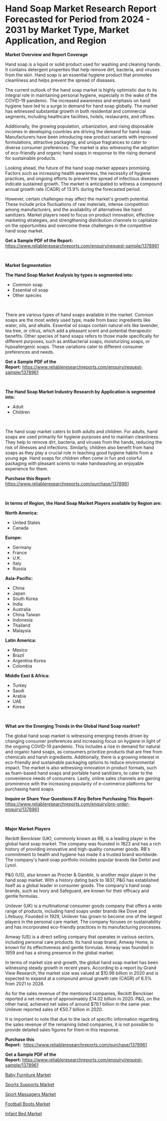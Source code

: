 <p><h1>Hand Soap Market Research Report Forecasted for Period from 2024 -  2031 by Market Type, Market Application, and Region</h1></p><p><strong>Market Overview and Report Coverage</strong></p>
<p><p>Hand soap is a liquid or solid product used for washing and cleaning hands. It contains detergent properties that help remove dirt, bacteria, and viruses from the skin. Hand soap is an essential hygiene product that promotes cleanliness and helps prevent the spread of diseases.</p><p>The current outlook of the hand soap market is highly optimistic due to its integral role in maintaining personal hygiene, especially in the wake of the COVID-19 pandemic. The increased awareness and emphasis on hand hygiene have led to a surge in demand for hand soap globally. The market has witnessed substantial growth in both residential and commercial segments, including healthcare facilities, hotels, restaurants, and offices.</p><p>Additionally, the growing population, urbanization, and rising disposable incomes in developing countries are driving the demand for hand soap. Manufacturers have been introducing new product variants with improved formulations, attractive packaging, and unique fragrances to cater to diverse consumer preferences. The market is also witnessing the adoption of eco-friendly and organic hand soaps in response to the rising demand for sustainable products.</p><p>Looking ahead, the future of the hand soap market appears promising. Factors such as increasing health awareness, the necessity of hygiene practices, and ongoing efforts to prevent the spread of infectious diseases indicate sustained growth. The market is anticipated to witness a compound annual growth rate (CAGR) of 13.9% during the forecasted period.</p><p>However, certain challenges may affect the market's growth potential. These include price fluctuations of raw materials, intense competition among manufacturers, and the availability of alternatives like hand sanitizers. Market players need to focus on product innovation, effective marketing strategies, and strengthening distribution channels to capitalize on the opportunities and overcome these challenges in the competitive hand soap market.</p></p>
<p><strong>Get a Sample PDF of the Report:</strong> <a href="https://www.reliableresearchreports.com/enquiry/request-sample/1378961">https://www.reliableresearchreports.com/enquiry/request-sample/1378961</a></p>
<p>&nbsp;</p>
<p><strong>Market Segmentation</strong></p>
<p><strong>The Hand Soap Market Analysis by types is segmented into:</strong></p>
<p><ul><li>Common soap</li><li>Essential oil soap</li><li>Other species</li></ul></p>
<p>&nbsp;</p>
<p><p>There are various types of hand soaps available in the market. Common soaps are the most widely used type, made from basic ingredients like water, oils, and alkalis. Essential oil soaps contain natural oils like lavender, tea tree, or citrus, which add a pleasant scent and potential therapeutic benefits. Other species of hand soaps refers to those made specifically for different purposes, such as antibacterial soaps, moisturizing soaps, or hypoallergenic soaps. These variations cater to different consumer preferences and needs.</p></p>
<p><strong>Get a Sample PDF of the Report:</strong>&nbsp;<a href="https://www.reliableresearchreports.com/enquiry/request-sample/1378961">https://www.reliableresearchreports.com/enquiry/request-sample/1378961</a></p>
<p>&nbsp;</p>
<p><strong>The Hand Soap Market Industry Research by Application is segmented into:</strong></p>
<p><ul><li>Adult</li><li>Children</li></ul></p>
<p>&nbsp;</p>
<p><p>The hand soap market caters to both adults and children. For adults, hand soaps are used primarily for hygiene purposes and to maintain cleanliness. They help to remove dirt, bacteria, and viruses from the hands, reducing the risk of illnesses and infections. Similarly, children also benefit from hand soaps as they play a crucial role in teaching good hygiene habits from a young age. Hand soaps for children often come in fun and colorful packaging with pleasant scents to make handwashing an enjoyable experience for them.</p></p>
<p><strong>Purchase this Report:</strong>&nbsp; <a href="https://www.reliableresearchreports.com/purchase/1378961">https://www.reliableresearchreports.com/purchase/1378961</a></p>
<p>&nbsp;</p>
<p><strong>In terms of Region, the Hand Soap Market Players available by Region are:</strong></p>
<p>
    <p> <strong> North America: </strong>
        <ul>
            <li>United States</li>
            <li>Canada</li>
        </ul>
        </p> 
    <p> <strong> Europe: </strong>
        <ul>
            <li>Germany</li>
            <li>France</li>
            <li>U.K.</li>
            <li>Italy</li>
            <li>Russia</li>
        </ul>
        </p> 
    <p> <strong> Asia-Pacific: </strong>
        <ul>
            <li>China</li>
            <li>Japan</li>
            <li>South Korea</li>
            <li>India</li>
            <li>Australia</li>
            <li>China Taiwan</li>
            <li>Indonesia</li>
            <li>Thailand</li>
            <li>Malaysia</li>
        </ul>
        </p> 
    <p> <strong> Latin America: </strong>
        <ul>
            <li>Mexico</li>
            <li>Brazil</li>
            <li>Argentina Korea</li>
            <li>Colombia</li>
        </ul>
        </p> 
    <p> <strong> Middle East & Africa: </strong>
        <ul>
            <li>Turkey</li>
            <li>Saudi</li>
            <li>Arabia</li>
            <li>UAE</li>
            <li>Korea</li>
        </ul>
    </p>
    </p>
<p>&nbsp;</p>
<p><strong>What are the Emerging Trends in the Global Hand Soap market?</strong></p>
<p><p>The global hand soap market is witnessing emerging trends driven by changing consumer preferences and increasing focus on hygiene in light of the ongoing COVID-19 pandemic. This includes a rise in demand for natural and organic hand soaps, as consumers prioritize products that are free from chemicals and harsh ingredients. Additionally, there is a growing interest in eco-friendly and sustainable packaging options to reduce environmental impact. The market is also witnessing innovation in product formats, such as foam-based hand soaps and portable hand sanitizers, to cater to the convenience needs of consumers. Lastly, online sales channels are gaining prominence with the increasing popularity of e-commerce platforms for purchasing hand soaps.</p></p>
<p><strong>Inquire or Share Your Questions If Any Before Purchasing This Report</strong>- <a href="https://www.reliableresearchreports.com/enquiry/pre-order-enquiry/1378961">https://www.reliableresearchreports.com/enquiry/pre-order-enquiry/1378961</a></p>
<p>&nbsp;</p>
<p><strong>Major Market Players</strong></p>
<p><p>Reckitt Benckiser (UK), commonly known as RB, is a leading player in the global hand soap market. The company was founded in 1823 and has a rich history of providing innovative and high-quality consumer goods. RB's commitment to health and hygiene has made it a trusted brand worldwide. The company's hand soap portfolio includes popular brands like Dettol and Lysol.</p><p>P&G (US), also known as Procter & Gamble, is another major player in the hand soap market. With a history dating back to 1837, P&G has established itself as a global leader in consumer goods. The company's hand soap brands, such as Ivory and Safeguard, are known for their efficacy and gentle formulas.</p><p>Unilever (UK) is a multinational consumer goods company that offers a wide range of products, including hand soaps under brands like Dove and Lifebuoy. Founded in 1929, Unilever has grown to become one of the largest players in the personal care market. The company focuses on sustainability and has incorporated eco-friendly practices in its manufacturing processes.</p><p>Amway (US) is a direct selling company that operates in various sectors, including personal care products. Its hand soap brand, Amway Home, is known for its effectiveness and gentle formulas. Amway was founded in 1959 and has a strong presence in the global market.</p><p>In terms of market size and growth, the global hand soap market has been witnessing steady growth in recent years. According to a report by Grand View Research, the market size was valued at $10.98 billion in 2020 and is expected to expand at a compound annual growth rate (CAGR) of 6.5% from 2021 to 2028.</p><p>As for the sales revenue of the mentioned companies, Reckitt Benckiser reported a net revenue of approximately £14.02 billion in 2020. P&G, on the other hand, achieved net sales of around $79.1 billion in the same year. Unilever reported sales of €50.7 billion in 2020.</p><p>It is important to note that due to the lack of specific information regarding the sales revenue of the remaining listed companies, it is not possible to provide detailed sales figures for them in this response.</p></p>
<p><strong>Purchase this Report:</strong>&nbsp;&nbsp;<a href="https://www.reliableresearchreports.com/purchase/1378961">https://www.reliableresearchreports.com/purchase/1378961</a></p>
<p></p>
<p><strong>Get a Sample PDF of the Report:</strong>&nbsp;<a href="https://www.reliableresearchreports.com/enquiry/request-sample/1378961">https://www.reliableresearchreports.com/enquiry/request-sample/1378961</a></p>
<p><p><a href="https://github.com/Chiragrp24/Market-Research-Report-List-2/blob/main/baby-furniture-market.md">Baby Furniture Market</a></p><p><a href="https://github.com/Chiragrp23/Market-Research-Report-List-2/blob/main/sports-supports-market.md">Sports Supports Market</a></p><p><a href="https://github.com/Chiragrp22/Market-Research-Report-List-2/blob/main/sport-massagers-market.md">Sport Massagers Market</a></p><p><a href="https://github.com/YashRP12/Market-Research-Report-List-2/blob/main/football-boots-market.md">Football Boots Market</a></p><p><a href="https://github.com/Chiragrp25/Market-Research-Report-List-2/blob/main/infant-bed-market.md">Infant Bed Market</a></p></p>